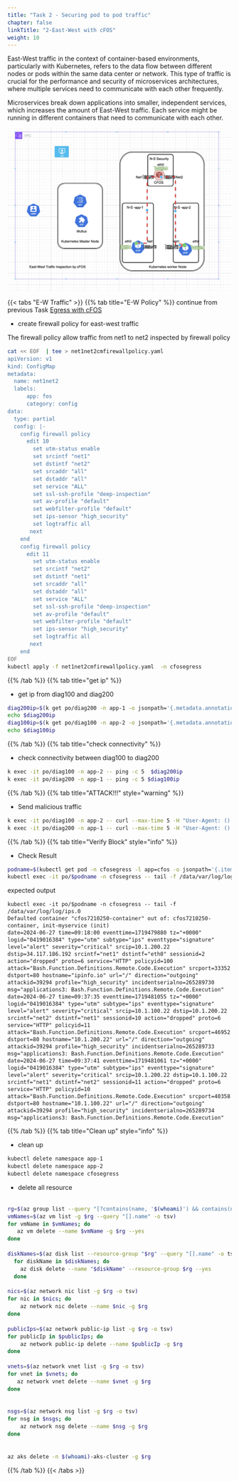 ```yaml
---
title: "Task 2 - Securing pod to pod traffic"
chapter: false
linkTitle: "2-East-West with cFOS"
weight: 10
---
```


East-West traffic in the context of container-based environments, particularly with Kubernetes, refers to the data flow between different nodes or pods within the same data center or network. This type of traffic is crucial for the performance and security of microservices architectures, where multiple services need to communicate with each other frequently.

Microservices break down applications into smaller, independent services, which increases the amount of East-West traffic. Each service might be running in different containers that need to communicate with each other.

![imagespod](../images/cfosptop.png)

{{< tabs "E-W Traffic" >}}
{{% tab title="E-W Policy" %}}
continue from previous Task [Egress with cFOS](/09egresstraffic/task9_1_understanding_egress_rules.html#purpose)
- create firewall policy for east-west traffic 


The firewall policy allow traffic from net1 to net2 inspected by firewall policy

```bash
cat << EOF  | tee > net1net2cmfirewallpolicy.yaml
apiVersion: v1
kind: ConfigMap
metadata:
  name: net1net2
  labels:
      app: fos
      category: config
data:
  type: partial
  config: |-
    config firewall policy
      edit 10
        set utm-status enable
        set srcintf "net1"
        set dstintf "net2"
        set srcaddr "all"
        set dstaddr "all"
        set service "ALL"
        set ssl-ssh-profile "deep-inspection"
        set av-profile "default"
        set webfilter-profile "default"
        set ips-sensor "high_security"
        set logtraffic all
       next
    end
    config firewall policy
      edit 11
        set utm-status enable
        set srcintf "net2"
        set dstintf "net1"
        set srcaddr "all"
        set dstaddr "all"
        set service "ALL"
        set ssl-ssh-profile "deep-inspection"
        set av-profile "default"
        set webfilter-profile "default"
        set ips-sensor "high_security"
        set logtraffic all
       next
    end
EOF
kubectl apply -f net1net2cmfirewallpolicy.yaml  -n cfosegress
```
{{% /tab %}}
{{% tab title="get ip" %}}

- get ip from diag100 and diag200

```bash
diag200ip=$(k get po/diag200 -n app-1 -o jsonpath='{.metadata.annotations}' | jq -r '.["k8s.v1.cni.cncf.io/network-status"]' | jq -r '.[0].ips[0]')
echo $diag200ip
diag100ip=$(k get po/diag100 -n app-2 -o jsonpath='{.metadata.annotations}' | jq -r '.["k8s.v1.cni.cncf.io/network-status"]' | jq -r '.[0].ips[0]')
echo $diag100ip

```
{{% /tab %}}
{{% tab title="check connectivity" %}}

- check connectivity between diag100 to diag200
```bash
k exec -it po/diag100 -n app-2 -- ping -c 5  $diag200ip
k exec -it po/diag200 -n app-1 -- ping -c 5 $diag100ip
```
{{% /tab %}}
{{% tab title="ATTACK!!!" style="warning" %}}
- Send malicious traffic

```bash
k exec -it po/diag100 -n app-2 -- curl --max-time 5 -H "User-Agent: () { :; }; /bin/ls" http://$diag200ip
k exec -it po/diag200 -n app-1 -- curl --max-time 5 -H "User-Agent: () { :; }; /bin/ls" http://$diag100ip


```
{{% /tab %}}
{{% tab title="Verify Block" style="info" %}}

- Check Result

```bash
podname=$(kubectl get pod -n cfosegress -l app=cfos -o jsonpath='{.items[*].metadata.name}')
kubectl exec -it po/$podname -n cfosegress -- tail -f /data/var/log/log/ips.0


```
expected output

```
kubectl exec -it po/$podname -n cfosegress -- tail -f /data/var/log/log/ips.0
Defaulted container "cfos7210250-container" out of: cfos7210250-container, init-myservice (init)
date=2024-06-27 time=09:18:00 eventtime=1719479880 tz="+0000" logid="0419016384" type="utm" subtype="ips" eventtype="signature" level="alert" severity="critical" srcip=10.1.200.22 dstip=34.117.186.192 srcintf="net1" dstintf="eth0" sessionid=2 action="dropped" proto=6 service="HTTP" policyid=100 attack="Bash.Function.Definitions.Remote.Code.Execution" srcport=33352 dstport=80 hostname="ipinfo.io" url="/" direction="outgoing" attackid=39294 profile="high_security" incidentserialno=265289730 msg="applications3: Bash.Function.Definitions.Remote.Code.Execution"
date=2024-06-27 time=09:37:35 eventtime=1719481055 tz="+0000" logid="0419016384" type="utm" subtype="ips" eventtype="signature" level="alert" severity="critical" srcip=10.1.100.22 dstip=10.1.200.22 srcintf="net2" dstintf="net1" sessionid=10 action="dropped" proto=6 service="HTTP" policyid=11 attack="Bash.Function.Definitions.Remote.Code.Execution" srcport=46952 dstport=80 hostname="10.1.200.22" url="/" direction="outgoing" attackid=39294 profile="high_security" incidentserialno=265289733 msg="applications3: Bash.Function.Definitions.Remote.Code.Execution"
date=2024-06-27 time=09:37:41 eventtime=1719481061 tz="+0000" logid="0419016384" type="utm" subtype="ips" eventtype="signature" level="alert" severity="critical" srcip=10.1.200.22 dstip=10.1.100.22 srcintf="net1" dstintf="net2" sessionid=11 action="dropped" proto=6 service="HTTP" policyid=10 attack="Bash.Function.Definitions.Remote.Code.Execution" srcport=40358 dstport=80 hostname="10.1.100.22" url="/" direction="outgoing" attackid=39294 profile="high_security" incidentserialno=265289734 msg="applications3: Bash.Function.Definitions.Remote.Code.Execution"
```

{{% /tab %}}
{{% tab title="Clean up" style="info" %}}


- clean up

```bash
kubectl delete namespace app-1
kubectl delete namespace app-2
kubectl delete namespace cfosegress
```

- delete all resource

```bash

rg=$(az group list --query "[?contains(name, '$(whoami)') && contains(name, 'workshop')].name" -o tsv)
vmNames=$(az vm list -g $rg --query "[].name" -o tsv)
for vmName in $vmNames; do 
   az vm delete --name $vmName -g $rg --yes
done

diskNames=$(az disk list --resource-group "$rg" --query "[].name" -o tsv)
  for diskName in $diskNames; do
    az disk delete --name "$diskName" --resource-group $rg --yes
  done

nics=$(az network nic list -g $rg -o tsv)
for nic in $nics; do
    az network nic delete --name $nic -g $rg
done

publicIps=$(az network public-ip list -g $rg -o tsv)
for publicIp in $publicIps; do 
    az network public-ip delete --name $publicIp -g $rg
done

vnets=$(az network vnet list -g $rg -o tsv)
for vnet in $vnets; do
   az network vnet delete --name $vnet -g $rg
done


nsgs=$(az network nsg list -g $rg -o tsv) 
for nsg in $nsgs; do
    az network nsg delete --name $nsg -g $rg 
done


az aks delete -n $(whoami)-aks-cluster -g $rg
```
{{% /tab %}}
{{< /tabs >}}




